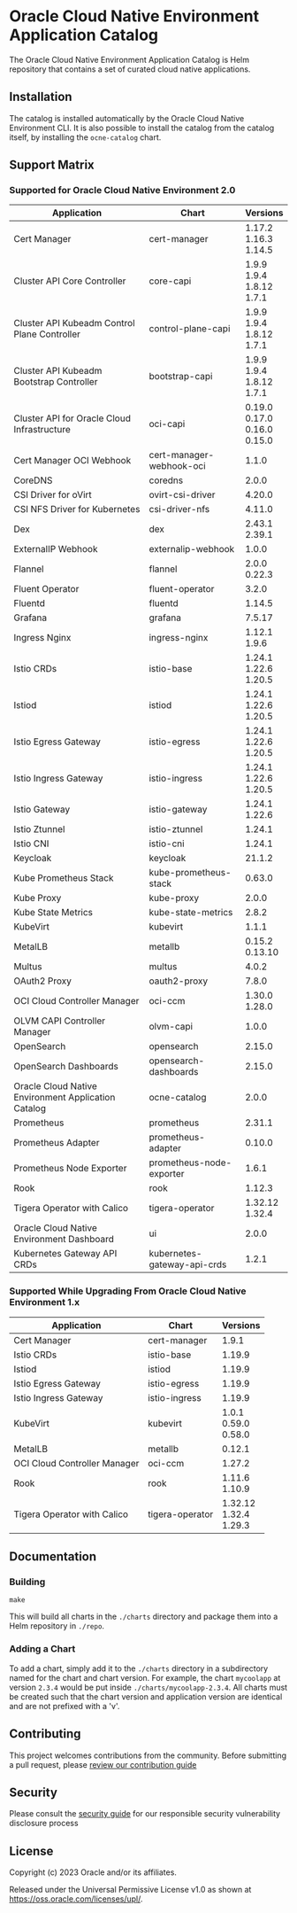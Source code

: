 # Oracle Cloud Native Environment Application Catalog

The Oracle Cloud Native Environment Application Catalog is Helm repository
that contains a set of curated cloud native applications.

## Installation

The catalog is installed automatically by the Oracle Cloud Native Environment
CLI.  It is also possible to install the catalog from the catalog itself, by
installing the `ocne-catalog` chart.

## Support Matrix

### Supported for Oracle Cloud Native Environment 2.0

| Application                                         | Chart                       | Versions                             |
|-----------------------------------------------------|-----------------------------|--------------------------------------|
| Cert Manager                                        | cert-manager                | 1.17.2<br>1.16.3<br>1.14.5           |
| Cluster API Core Controller                         | core-capi                   | 1.9.9<br>1.9.4<br>1.8.12<br>1.7.1    |
| Cluster API Kubeadm Control Plane Controller        | control-plane-capi          | 1.9.9<br>1.9.4<br>1.8.12<br>1.7.1    |
| Cluster API Kubeadm Bootstrap Controller            | bootstrap-capi              | 1.9.9<br>1.9.4<br>1.8.12<br>1.7.1    |
| Cluster API for Oracle Cloud Infrastructure         | oci-capi                    | 0.19.0<br>0.17.0<br>0.16.0<br>0.15.0 |
| Cert Manager OCI Webhook                            | cert-manager-webhook-oci    | 1.1.0                                |
| CoreDNS                                             | coredns                     | 2.0.0                                |
| CSI Driver for oVirt                                | ovirt-csi-driver            | 4.20.0                               |
| CSI NFS Driver for Kubernetes                       | csi-driver-nfs              | 4.11.0                               |
| Dex                                                 | dex                         | 2.43.1<br>2.39.1                     |
| ExternalIP Webhook                                  | externalip-webhook          | 1.0.0                                |
| Flannel                                             | flannel                     | 2.0.0<br>0.22.3                      |
| Fluent Operator                                     | fluent-operator             | 3.2.0                                |
| Fluentd                                             | fluentd                     | 1.14.5                               |
| Grafana                                             | grafana                     | 7.5.17                               |
| Ingress Nginx                                       | ingress-nginx               | 1.12.1<br>1.9.6                      |
| Istio CRDs                                          | istio-base                  | 1.24.1<br>1.22.6<br>1.20.5           |
| Istiod                                              | istiod                      | 1.24.1<br>1.22.6<br>1.20.5           |
| Istio Egress Gateway                                | istio-egress                | 1.24.1<br>1.22.6<br>1.20.5           |
| Istio Ingress Gateway                               | istio-ingress               | 1.24.1<br>1.22.6<br>1.20.5           |
| Istio Gateway                                       | istio-gateway               | 1.24.1<br>1.22.6                     |
| Istio Ztunnel                                       | istio-ztunnel               | 1.24.1                               |
| Istio CNI                                           | istio-cni                   | 1.24.1                               |
| Keycloak                                            | keycloak                    | 21.1.2                               |
| Kube Prometheus Stack                               | kube-prometheus-stack       | 0.63.0                               |
| Kube Proxy                                          | kube-proxy                  | 2.0.0                                |
| Kube State Metrics                                  | kube-state-metrics          | 2.8.2                                |
| KubeVirt                                            | kubevirt                    | 1.1.1                                |
| MetalLB                                             | metallb                     | 0.15.2<br>0.13.10                    |
| Multus                                              | multus                      | 4.0.2                                |
| OAuth2 Proxy                                        | oauth2-proxy                | 7.8.0                                |
| OCI Cloud Controller Manager                        | oci-ccm                     | 1.30.0<br>1.28.0                     |
| OLVM CAPI Controller Manager                        | olvm-capi                   | 1.0.0                                |
| OpenSearch                                          | opensearch                  | 2.15.0                               |
| OpenSearch Dashboards                               | opensearch-dashboards       | 2.15.0                               |
| Oracle Cloud Native Environment Application Catalog | ocne-catalog                | 2.0.0                                |
| Prometheus                                          | prometheus                  | 2.31.1                               |
| Prometheus Adapter                                  | prometheus-adapter          | 0.10.0                               |
| Prometheus Node Exporter                            | prometheus-node-exporter    | 1.6.1                                |
| Rook                                                | rook                        | 1.12.3                               |
| Tigera Operator with Calico                         | tigera-operator             | 1.32.12<br>1.32.4                    |
| Oracle Cloud Native Environment Dashboard           | ui                          | 2.0.0                                |
| Kubernetes Gateway API CRDs                         | kubernetes-gateway-api-crds | 1.2.1                                |

### Supported While Upgrading From Oracle Cloud Native Environment 1.x

| Application | Chart | Versions |
|-------------|-------|----------|
| Cert Manager | cert-manager | 1.9.1 |
| Istio CRDs | istio-base | 1.19.9 |
| Istiod | istiod | 1.19.9 |
| Istio Egress Gateway | istio-egress | 1.19.9 |
| Istio Ingress Gateway | istio-ingress | 1.19.9 |
| KubeVirt | kubevirt | 1.0.1<br>0.59.0<br>0.58.0 |
| MetalLB | metallb | 0.12.1 |
| OCI Cloud Controller Manager | oci-ccm | 1.27.2 |
| Rook | rook | 1.11.6<br>1.10.9 |
| Tigera Operator with Calico | tigera-operator | 1.32.12<br>1.32.4<br>1.29.3 |

## Documentation

### Building

```
make
```

This will build all charts in the `./charts` directory and package them into
a Helm repository in `./repo`.

### Adding a Chart

To add a chart, simply add it to the `./charts` directory in a subdirectory
named for the chart and chart version.  For example, the chart `mycoolapp` at
version `2.3.4` would be put inside `./charts/mycoolapp-2.3.4`.  All charts
must be created such that the chart version and application version are
identical and are not prefixed with a 'v'.

## Contributing


This project welcomes contributions from the community. Before submitting a pull request, please [review our contribution guide](./CONTRIBUTING.md)

## Security

Please consult the [security guide](./SECURITY.md) for our responsible security vulnerability disclosure process

## License

Copyright (c) 2023 Oracle and/or its affiliates.

Released under the Universal Permissive License v1.0 as shown at
<https://oss.oracle.com/licenses/upl/>.
